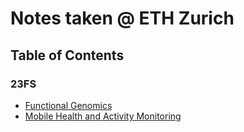 # Notes taken @ ETH Zurich

## Table of Contents

### 23FS

- [Functional Genomics](./23fs/fg/functional_genomics.md)
- [Mobile Health and Activity Monitoring](./23fs/mham/mobile_health_and_activity_monitoring.md)
